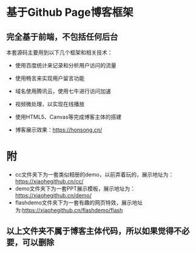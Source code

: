 基于Github Page博客框架
======================

完全基于前端，不包括任何后台
-------------------------

本套源码主要用到以下几个框架和相关技术：
  * 使用百度统计来记录和分析用户访问的流量
  * 使用畅言来实现用户留言功能
  * 域名使用腾讯云，使用七牛进行访问加速
  * 视频微处理，以实现在线播放
  * 使用HTML5、Canvas等完成博客主体的搭建

* 博客展示效果：https://honsong.cn/

附
==
* cc文件夹下为一套类似相册的demo，以前弄着玩的，展示地址为：https://xiaohegithub.cn/cc/
* demo文件夹下为一套PPT展示模板，展示地址为：https://xiaohegithub.cn/demo/
* flashdemo文件夹下为一套有趣的网页特效，展示地址为:https://xiaohegithub.cn/flashdemo/flash

以上文件夹不属于博客主体代码，所以如果觉得不必要，可以删除
-----------------------------------------------------



